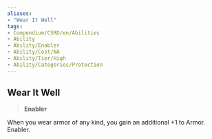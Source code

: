 ```yaml
---
aliases:
- "Wear It Well"
tags:
- Compendium/CSRD/en/Abilities
- Ability
- Ability/Enabler
- Ability/Cost/NA
- Ability/Tier/High
- Ability/Categories/Protection
---
```


  
## Wear It Well  
>**Enabler**
  
When you wear armor of any kind, you gain an additional +1 to Armor. Enabler.